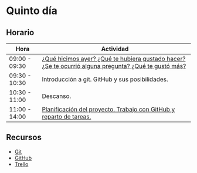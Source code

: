 # Quinto día


## Horario

| Hora          | Actividad                                                                |
| ------------- | -------------------------------------------------------------------------|
| 09:00 - 09:30 | [¿Qué hicimos ayer? ¿Qué te hubiera gustado hacer? ¿Se te ocurrió alguna pregunta? ¿Qué te gustó más?](../fichas/dia-2/repaso.md) |
| 09:30 - 10:30 | Introducción a git. GitHub y sus posibilidades. |
| 10:30 - 11:00 | Descanso. |
| 11:00 - 14:00 | [Planificación del proyecto. Trabajo con GitHub y reparto de tareas.](../fichas/dia-5/planificacion.md) |


## Recursos

- [Git](https://git-scm.com/doc)
- [GitHub](https://github.com/features#documentation)
- [Trello](https://trello.com)

